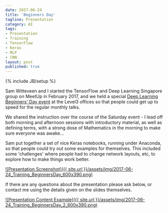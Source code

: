 ```yaml
---
date: 2017-06-24
title: 'Beginners Day'
tagline: Presentation
category: AI
tags:
- Presentation
- Training
- TensorFlow
- Keras
- MLP
- CNN
layout: post
published: true
---
```

{% include JB/setup %}


Sam Witteveen and I started the TensorFlow and Deep Learning Singapore group on MeetUp in February 2017,
and we held a special [Deep Learning Beginners' Day event](https://www.meetup.com/TensorFlow-and-Deep-Learning-Singapore/events/240635858/) 
at the Level3 offices so that people could get up to speed for the regular monthly talks.

We shared the instruction over the course of the Saturday event - 
I lead off both morning and afternoon sessions with introductory material, as well as defining terms, 
with a strong dose of Mathematics in the morning to make sure everyone was awake...

Sam put together a set of nice Keras notebooks, running under Anaconda, so that people could try out some
examples for themselves.  This included some 'challenges' where people had to change network layouts, etc, 
to explore how to make things work better.

<a href="http://redcatlabs.com/2017-06-24-BeginnersDay/#/" target="_blank">
![Presentation Screenshot]({{ site.url }}/assets/img/2017-06-24_Training_BeginnersDay_600x390.png)
</a>

If there are any questions about the presentation please ask below, 
or contact me using the details given on the slides themselves.

<a href="http://redcatlabs.com/2017-06-24-BeginnersDay/#/2" target="_blank">
![Presentation Content Example]({{ site.url }}/assets/img/2017-06-24_Training_BeginnersDay_2_600x390.png)
</a>

